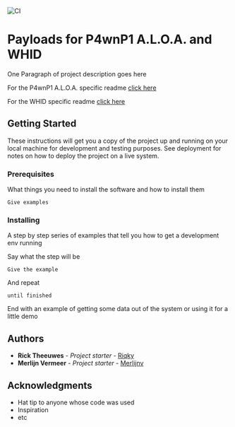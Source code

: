 ![CI](https://github.com/Merlijnv/Payloads/workflows/CI/badge.svg)
# Payloads for P4wnP1 A.L.O.A. and WHID

One Paragraph of project description goes here

For the P4wnP1 A.L.O.A. specific readme [click here](p4wnp1/README.md)

For the WHID specific readme [click here](WHID/README.md)

## Getting Started

These instructions will get you a copy of the project up and running on your local machine for development and testing purposes. See deployment for notes on how to deploy the project on a live system.

### Prerequisites

What things you need to install the software and how to install them

```
Give examples
```

### Installing

A step by step series of examples that tell you how to get a development env running

Say what the step will be

```
Give the example
```

And repeat

```
until finished
```

End with an example of getting some data out of the system or using it for a little demo

## Authors

* **Rick Theeuwes** - *Project starter* - [Riqky](https://github.com/Riqky)
* **Merlijn Vermeer** - *Project starter* - [Merlijnv](https://github.com/Merlijnv)

## Acknowledgments

* Hat tip to anyone whose code was used
* Inspiration
* etc
